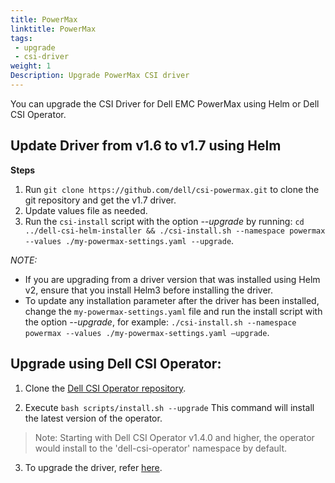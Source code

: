```yaml
---
title: PowerMax
linktitle: PowerMax
tags:
 - upgrade
 - csi-driver
weight: 1
Description: Upgrade PowerMax CSI driver
---
```


You can upgrade the CSI Driver for Dell EMC PowerMax using Helm or Dell CSI Operator.

## Update Driver from v1.6 to v1.7 using Helm

**Steps**
1. Run `git clone https://github.com/dell/csi-powermax.git` to clone the git repository and get the v1.7 driver.
2. Update values file as needed.
2. Run the `csi-install` script with the option _\-\-upgrade_ by running: `cd ../dell-csi-helm-installer && ./csi-install.sh --namespace powermax --values ./my-powermax-settings.yaml --upgrade`.

*NOTE:*
- If you are upgrading from a driver version that was installed using Helm v2, ensure that you install Helm3 before installing the driver.
- To update any installation parameter after the driver has been installed, change the `my-powermax-settings.yaml` file and run the install script with the option _\-\-upgrade_, for example: `./csi-install.sh --namespace powermax --values ./my-powermax-settings.yaml –upgrade`.

## Upgrade using Dell CSI Operator:

1. Clone the [Dell CSI Operator repository](https://github.com/dell/dell-csi-operator).

2. Execute `bash scripts/install.sh --upgrade`
This command will install the latest version of the operator.
>Note: Starting with Dell CSI Operator v1.4.0 and higher, the operator would install to the 'dell-csi-operator' namespace by default.

3. To upgrade the driver, refer [here](./../../../installation/operator/#update-csi-drivers).
